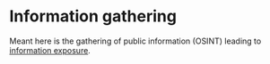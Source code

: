 # Information gathering

Meant here is the gathering of public information (OSINT) leading to 
[information exposure](../threats/Information-exposure.md).
